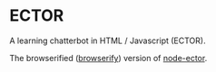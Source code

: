# ECTOR
A learning chatterbot in HTML / Javascript (ECTOR).

The browserified ([browserify](https://github.com/substack/node-browserify/)) version of [node-ector](https://github.com/parmentf/node-ector).


